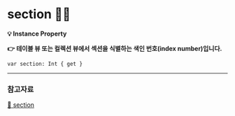 # section 👨‍🔬

**💡 Instance Property**

**👉 테이블 뷰 또는 컬렉션 뷰에서 섹션을 식별하는 색인 번호(index number)입니다.**

```swift!
var section: Int { get }
```

---

### 참고자료 

[🍎 section](https://developer.apple.com/documentation/foundation/nsindexpath/1528298-section)
